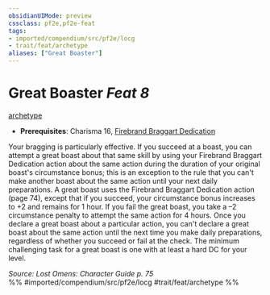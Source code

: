 ```yaml
---
obsidianUIMode: preview
cssclass: pf2e,pf2e-feat
tags:
- imported/compendium/src/pf2e/locg
- trait/feat/archetype
aliases: ["Great Boaster"]
---
```

# Great Boaster  *Feat 8*  
[archetype](archetype.md)  

- **Prerequisites**: Charisma 16, [Firebrand Braggart Dedication](firebrand-braggart-dedication-locg.md)

Your bragging is particularly effective. If you succeed at a boast, you can attempt a great boast about that same skill by using your Firebrand Braggart Dedication action about the same action during the duration of your original boast's circumstance bonus; this is an exception to the rule that you can't make another boast about the same action until your next daily preparations. A great boast uses the Firebrand Braggart Dedication action (page 74), except that if you succeed, your circumstance bonus increases to +2 and remains for 1 hour. If you fail the great boast, you take a –2 circumstance penalty to attempt the same action for 4 hours. Once you declare a great boast about a particular action, you can't declare a great boast about the same action until the next time you make daily preparations, regardless of whether you succeed or fail at the check. The minimum challenging task for a great boast is one with at least a hard DC for your level.

*Source: Lost Omens: Character Guide p. 75*  
%% #imported/compendium/src/pf2e/locg #trait/feat/archetype %%